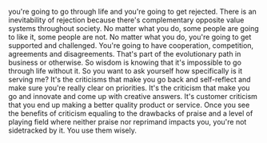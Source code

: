  you're going to go through life and you're going to get rejected. There is an inevitability of rejection because there's complementary opposite value systems throughout society. No matter what you do, some people are going to like it, some people are not. No matter what you do, you're going to get supported and challenged. You're going to have cooperation, competition, agreements and disagreements. That's part of the evolutionary path in business or otherwise. So wisdom is knowing that it's impossible to go through life without it. So you want to ask yourself how specifically is it serving me? It's the criticisms that make you go back and self-reflect and make sure you're really clear on priorities. It's the criticism that make you go and innovate and come up with creative answers. It's customer criticism that you end up making a better quality product or service. Once you see the benefits of criticism equaling to the drawbacks of praise and a level of playing field where neither praise nor reprimand impacts you, you're not sidetracked by it. You use them wisely.